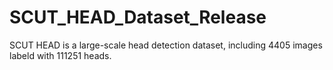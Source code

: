 # SCUT_HEAD_Dataset_Release
SCUT HEAD is a large-scale head detection dataset, including 4405 images labeld with 111251 heads.
